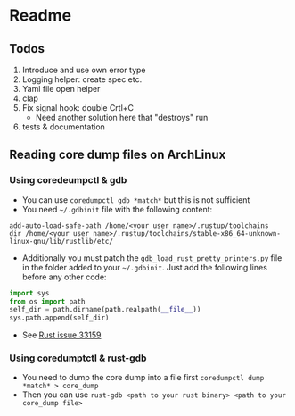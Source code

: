 # Readme

## Todos

1. Introduce and use own error type
2. Logging helper: create spec etc.
3. Yaml file open helper
4. clap
5. Fix signal hook: double Crtl+C
    * Need another solution here that "destroys" run
6. tests & documentation

## Reading core dump files on ArchLinux

### Using coredeumpctl & gdb

* You can use `coredumpctl gdb *match*` but this is not sufficient
* You need `~/.gdbinit` file with the following content:

```shell
add-auto-load-safe-path /home/<your user name>/.rustup/toolchains
dir /home/<your user name>/.rustup/toolchains/stable-x86_64-unknown-linux-gnu/lib/rustlib/etc/
```

* Additionally you must patch the `gdb_load_rust_pretty_printers.py` file in the folder added to your `~/.gdbinit`. Just add the following lines before any other code:

```python
import sys
from os import path
self_dir = path.dirname(path.realpath(__file__))
sys.path.append(self_dir)
```

* See [Rust issue 33159](https://github.com/rust-lang/rust/issues/33159)

### Using coredumptctl & rust-gdb

* You need to dump the core dump into a file first `coredumpctl dump *match* > core_dump`
* Then you can use `rust-gdb <path to your rust binary> <path to your core_dump file>`
